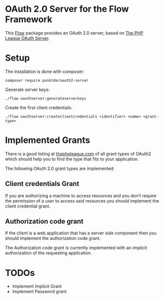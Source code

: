 # OAuth 2.0 Server for the Flow Framework

This [Flow](https://flow.neos.io) package provides an OAuth 2.0 server, based on [The PHP League OAuth Server](https://oauth2.thephpleague.com/).

# Setup

The installation is done with composer:

	composer require punktde/oauth2-server

Generate server keys:

	./flow oauthserver:generateserverkeys
 
Create the first client credentials:

	./flow oauthserver:createclientcredentials <identifier> <name> <grant-type>

# Implemented Grants

There is a good listing at [thephpleague.com](https://oauth2.thephpleague.com/authorization-server/which-grant/) of all grant types of OAuth2 which should help you to find the type that fits to your application.

The following OAuth 2.0 grant types are implemented:

## Client credentials Grant

If you are authorizing a machine to access resources and you don’t require the permission of a user to access said resources you should implement the client credential grant.

## Authorization code grant

If the client is a web application that has a server side component then you should implement the authorization code grant.

The Authorization code grant is currently implemented with an implicit authorization of the requesting application.

# TODOs

* Implement Implicit Grant
* Implement Password grant

